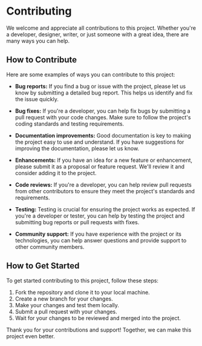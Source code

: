 # Contributing

We welcome and appreciate all contributions to this project. Whether you're a developer, designer, writer, or just someone with a great idea, there are many ways you can help.

## How to Contribute

Here are some examples of ways you can contribute to this project:

- **Bug reports:** If you find a bug or issue with the project, please let us know by submitting a detailed bug report. This helps us identify and fix the issue quickly.

- **Bug fixes:** If you're a developer, you can help fix bugs by submitting a pull request with your code changes. Make sure to follow the project's coding standards and testing requirements.

- **Documentation improvements:** Good documentation is key to making the project easy to use and understand. If you have suggestions for improving the documentation, please let us know.

- **Enhancements:** If you have an idea for a new feature or enhancement, please submit it as a proposal or feature request. We'll review it and consider adding it to the project.

- **Code reviews:** If you're a developer, you can help review pull requests from other contributors to ensure they meet the project's standards and requirements.

- **Testing:** Testing is crucial for ensuring the project works as expected. If you're a developer or tester, you can help by testing the project and submitting bug reports or pull requests with fixes.

- **Community support:** If you have experience with the project or its technologies, you can help answer questions and provide support to other community members.

## How to Get Started

To get started contributing to this project, follow these steps:

1. Fork the repository and clone it to your local machine.
2. Create a new branch for your changes.
3. Make your changes and test them locally.
4. Submit a pull request with your changes.
5. Wait for your changes to be reviewed and merged into the project.

Thank you for your contributions and support! Together, we can make this project even better.
